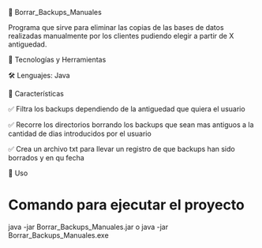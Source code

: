 📌 Borrar_Backups_Manuales

Programa que sirve para eliminar las copias de las bases de datos realizadas manualmente por los clientes pudiendo elegir a partir de X antiguedad.

🚀 Tecnologías y Herramientas

🛠️ Lenguajes: Java

📜 Características

✅ Filtra los backups dependiendo de la antiguedad que quiera el usuario

✅ Recorre los directorios borrando los backups que sean mas antiguos a la cantidad de dias introducidos por el usuario

✅ Crea un archivo txt para llevar un registro de que backups han sido borrados y en qu fecha

🚀 Uso

# Comando para ejecutar el proyecto
java -jar Borrar_Backups_Manuales.jar
o
java -jar Borrar_Backups_Manuales.exe

